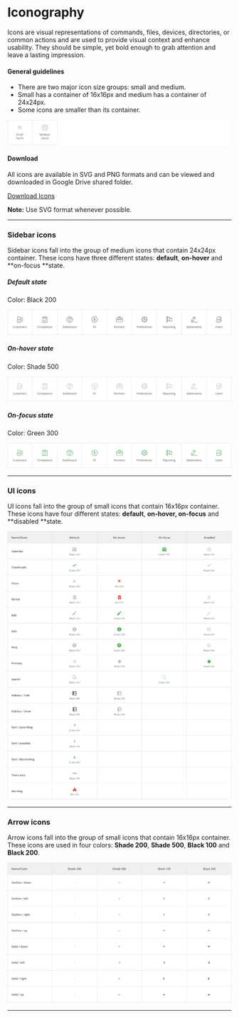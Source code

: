 # Iconography

Icons are visual representations of commands, files, devices, directories, or common actions and are used to provide visual context and enhance usability. They should be simple, yet bold enough to grab attention and leave a lasting impression.

#### General guidelines

* There are two major icon size groups: small and medium.
* Small has a container of 16x16px and medium has a container of 24x24px.
* Some icons are smaller than its container.

![](/assets/foundations/iconography-sizing-example.png)

#### Download

All icons are available in SVG and PNG formats and can be viewed and downloaded in Google Drive shared folder.

[Download Icons](#)

**Note:** Use SVG format whenever possible.

---

### Sidebar icons

Sidebar icons fall into the group of medium icons that contain 24x24px container. These icons have three different states: **default**, **on-hover** and **on-focus **state.

##### Default state

Color: Black 200

![](/assets/foundations/iconography-sidebar-icons.png)

##### On-hover state

Color: Shade 500

![](/assets/foundations/iconography-sidebar-icons-on-hover.png)

##### On-focus state

Color: Green 300

![](/assets/foundations/iconography-sidebar-icons-on-focus.png)

---

### UI icons

UI icons fall into the group of small icons that contain 16x16px container. These icons have four different states: **default**, **on-hover, on-focus** and **disabled **state.

![](/assets/foundations/iconography-ui-icons.png)

---

### Arrow icons

Arrow icons fall into the group of small icons that contain 16x16px container. These icons are used in four colors: **Shade 200**, **Shade 500**, **Black 100** and **Black 200**.

![](/assets/foundations/iconography-arrows.png)

---

### 



